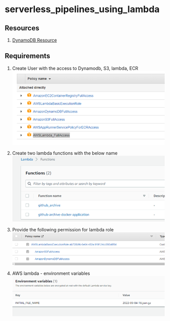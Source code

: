 # serverless_pipelines_using_lambda


## Resources
1. [DynamoDB Resource](https://highlandsolutions.com/blog/hands-on-examples-for-working-with-dynamodb-boto3-and-python)

## Requirements
1. Create User with the access to Dynamodb, S3, lambda, ECR
![User_Permission.png](images/User_Permission.png)

2. Create two lambda functions with the below name
![lambda_function.png](images/lambda_function.png)

3. Provide the following permission for lambda role
![lambda_role_permission.png](images/lambda_role_permission.png)

4. AWS lambda - environment variables
![lambda_environment_variables.png](images/lambda_environment_variables.png)